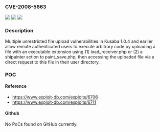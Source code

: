 ### [CVE-2008-5663](https://cve.mitre.org/cgi-bin/cvename.cgi?name=CVE-2008-5663)
![](https://img.shields.io/static/v1?label=Product&message=n%2Fa&color=blue)
![](https://img.shields.io/static/v1?label=Version&message=n%2Fa&color=blue)
![](https://img.shields.io/static/v1?label=Vulnerability&message=n%2Fa&color=brighgreen)

### Description

Multiple unrestricted file upload vulnerabilities in Kusaba 1.0.4 and earlier allow remote authenticated users to execute arbitrary code by uploading a file with an executable extension using (1) load_receiver.php or (2) a shipainter action to paint_save.php, then accessing the uploaded file via a direct request to this file in their user directory.

### POC

#### Reference
- https://www.exploit-db.com/exploits/6706
- https://www.exploit-db.com/exploits/6711

#### Github
No PoCs found on GitHub currently.

